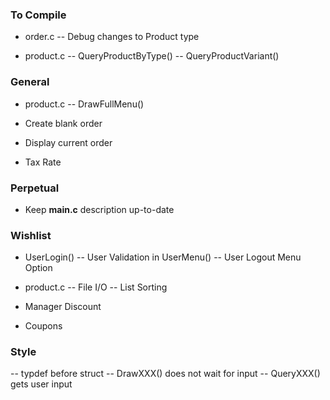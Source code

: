 ### To Compile
- order.c
-- Debug changes to Product type

- product.c
-- QueryProductByType()
-- QueryProductVariant()

### General
- product.c
-- DrawFullMenu()

- Create blank order
- Display current order
- Tax Rate

### Perpetual
- Keep **main.c** description up-to-date

### Wishlist
- UserLogin()
-- User Validation in UserMenu()
-- User Logout Menu Option

- product.c
-- File I/O
-- List Sorting

- Manager Discount
- Coupons

### Style
-- typdef before struct
-- DrawXXX() does not wait for input
-- QueryXXX() gets user input